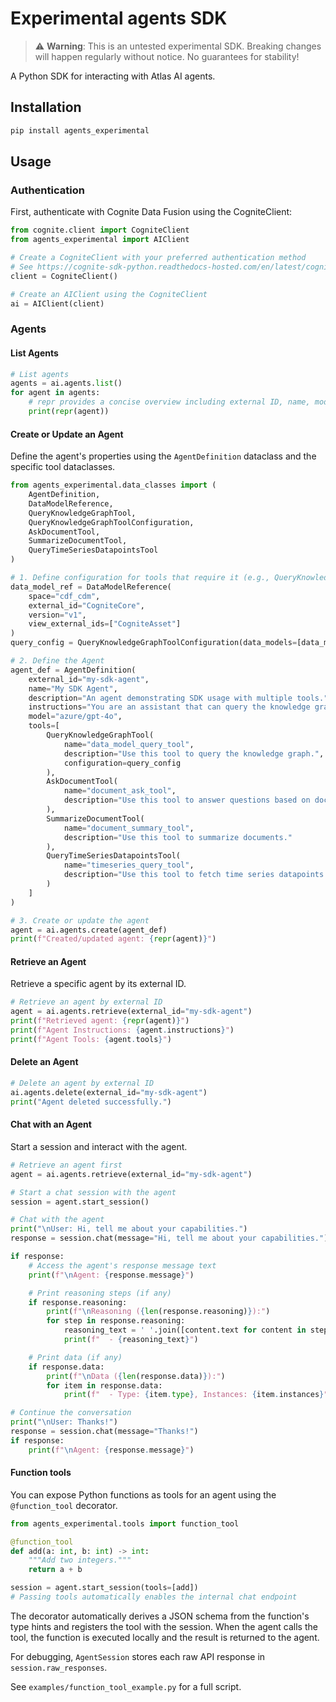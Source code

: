 # Experimental agents SDK
> :warning: **Warning**: This is an untested experimental SDK. Breaking changes will happen regularly without notice. No guarantees for stability!

A Python SDK for interacting with Atlas AI agents.

## Installation

```bash
pip install agents_experimental
```

## Usage

### Authentication

First, authenticate with Cognite Data Fusion using the CogniteClient:

```python
from cognite.client import CogniteClient
from agents_experimental import AIClient

# Create a CogniteClient with your preferred authentication method
# See https://cognite-sdk-python.readthedocs-hosted.com/en/latest/cognite.html#authentication
client = CogniteClient() 

# Create an AIClient using the CogniteClient
ai = AIClient(client)
```

### Agents

#### List Agents

```python
# List agents
agents = ai.agents.list()
for agent in agents:
    # repr provides a concise overview including external ID, name, model, tools, owner
    print(repr(agent))
```

#### Create or Update an Agent

Define the agent's properties using the `AgentDefinition` dataclass and the specific tool dataclasses.

```python
from agents_experimental.data_classes import (
    AgentDefinition,
    DataModelReference, 
    QueryKnowledgeGraphTool,
    QueryKnowledgeGraphToolConfiguration,
    AskDocumentTool,
    SummarizeDocumentTool,
    QueryTimeSeriesDatapointsTool
)

# 1. Define configuration for tools that require it (e.g., QueryKnowledgeGraphTool)
data_model_ref = DataModelReference(
    space="cdf_cdm",
    external_id="CogniteCore",
    version="v1",
    view_external_ids=["CogniteAsset"]
)
query_config = QueryKnowledgeGraphToolConfiguration(data_models=[data_model_ref])

# 2. Define the Agent
agent_def = AgentDefinition(
    external_id="my-sdk-agent",
    name="My SDK Agent",
    description="An agent demonstrating SDK usage with multiple tools.",
    instructions="You are an assistant that can query the knowledge graph, ask about documents, summarize documents, and query time series.",
    model="azure/gpt-4o",
    tools=[
        QueryKnowledgeGraphTool(
            name="data_model_query_tool",
            description="Use this tool to query the knowledge graph.",
            configuration=query_config
        ),
        AskDocumentTool(
            name="document_ask_tool",
            description="Use this tool to answer questions based on documents."
        ),
        SummarizeDocumentTool(
            name="document_summary_tool",
            description="Use this tool to summarize documents."
        ),
        QueryTimeSeriesDatapointsTool(
            name="timeseries_query_tool",
            description="Use this tool to fetch time series datapoints."
        )
    ]
)

# 3. Create or update the agent
agent = ai.agents.create(agent_def)
print(f"Created/updated agent: {repr(agent)}")
```

#### Retrieve an Agent

Retrieve a specific agent by its external ID.

```python
# Retrieve an agent by external ID
agent = ai.agents.retrieve(external_id="my-sdk-agent")
print(f"Retrieved agent: {repr(agent)}")
print(f"Agent Instructions: {agent.instructions}")
print(f"Agent Tools: {agent.tools}")
```

#### Delete an Agent

```python
# Delete an agent by external ID
ai.agents.delete(external_id="my-sdk-agent")
print("Agent deleted successfully.")
```

#### Chat with an Agent

Start a session and interact with the agent.

```python
# Retrieve an agent first
agent = ai.agents.retrieve(external_id="my-sdk-agent")

# Start a chat session with the agent
session = agent.start_session()

# Chat with the agent
print("\nUser: Hi, tell me about your capabilities.")
response = session.chat(message="Hi, tell me about your capabilities.")

if response:
    # Access the agent's response message text
    print(f"\nAgent: {response.message}")

    # Print reasoning steps (if any)
    if response.reasoning:
        print(f"\nReasoning ({len(response.reasoning)}):")
        for step in response.reasoning:
            reasoning_text = ' '.join([content.text for content in step.content if content.text])
            print(f"  - {reasoning_text}")

    # Print data (if any)
    if response.data:
        print(f"\nData ({len(response.data)}):")
        for item in response.data:
            print(f"  - Type: {item.type}, Instances: {item.instances}")

# Continue the conversation
print("\nUser: Thanks!")
response = session.chat(message="Thanks!")
if response:
    print(f"\nAgent: {response.message}")
```

#### Function tools

You can expose Python functions as tools for an agent using the `@function_tool` decorator.

```python
from agents_experimental.tools import function_tool

@function_tool
def add(a: int, b: int) -> int:
    """Add two integers."""
    return a + b

session = agent.start_session(tools=[add])
# Passing tools automatically enables the internal chat endpoint
```

The decorator automatically derives a JSON schema from the function's type hints and registers the tool with the session. When the agent calls the tool, the function is executed locally and the result is returned to the agent.

For debugging, `AgentSession` stores each raw API response in `session.raw_responses`.

See `examples/function_tool_example.py` for a full script.
